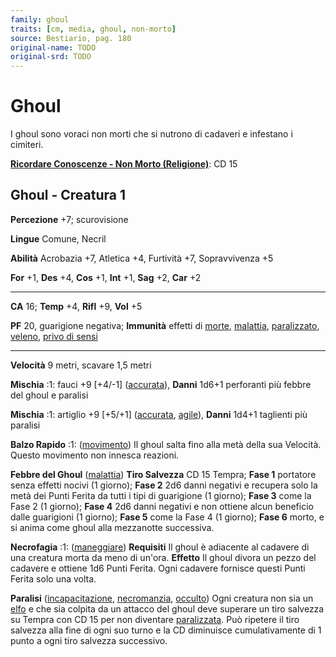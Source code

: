 ```yaml
---
family: ghoul
traits: [cm, media, ghoul, non-morto]
source: Bestiario, pag. 180
original-name: TODO
original-srd: TODO
---
```


# Ghoul

I ghoul sono voraci non morti che si nutrono di cadaveri e infestano i cimiteri.

**[Ricordare Conoscenze - Non Morto (Religione)](/azioni/abilita/ricordare-conoscenze)**:
CD 15

## Ghoul - Creatura 1

**Percezione** +7; scurovisione

**Lingue** Comune, Necril

**Abilità** Acrobazia +7, Atletica +4, Furtività +7, Sopravvivenza +5

**For** +1, **Des** +4, **Cos** +1, **Int** +1, **Sag** +2, **Car** +2

---

**CA** 16; **Temp** +4, **Rifl** +9, **Vol** +5

**PF** 20, guarigione negativa; **Immunità** effetti di [morte](/tratti/morte),
[malattia](/tratti/malattia), [paralizzato](/condizioni/paralizzato),
[veleno](/tratti/veleno), [privo di sensi](/condizioni/privo-di-sensi)

---

**Velocità** 9 metri, scavare 1,5 metri

**Mischia** :1: fauci +9 \[+4/-1] ([accurata](/tratti/accurata)), **Danni**
1d6+1 perforanti più febbre del ghoul e paralisi

**Mischia** :1: artiglio +9 \[+5/+1] ([accurata](/tratti/accurata),
[agile](/tratti/agile)), **Danni** 1d4+1 taglienti più paralisi

**Balzo Rapido** :1: ([movimento](/tratti/movimento)) Il ghoul salta fino alla
metà della sua Velocità. Questo movimento non innesca reazioni.

**Febbre del Ghoul** ([malattia](/tratti/malattia)) **Tiro Salvezza** CD 15
Tempra; **Fase 1** portatore senza effetti nocivi (1 giorno); **Fase 2** 2d6
danni negativi e recupera solo la metà dei Punti Ferita da tutti i tipi di
guarigione (1 giorno); **Fase 3** come la Fase 2 (1 giorno); **Fase 4** 2d6
danni negativi e non ottiene alcun beneficio dalle guarigioni (1 giorno); **Fase
5** come la Fase 4 (1 giorno); **Fase 6** morto, e si anima come ghoul alla
mezzanotte successiva.

**Necrofagia** :1: ([maneggiare](/tratti/maneggiare)) **Requisiti** Il ghoul è
adiacente al cadavere di una creatura morta da meno di un'ora. **Effetto** Il
ghoul divora un pezzo del cadavere e ottiene 1d6 Punti Ferita. Ogni cadavere
fornisce questi Punti Ferita solo una volta.

**Paralisi** ([incapacitazione](/tratti/incapacitazione),
[necromanzia](/tratti/necromanzia), [occulto](/tratti/occulto)) Ogni creatura
non sia un [elfo](/tratti/elfo) e che sia colpita da un attacco del ghoul deve
superare un tiro salvezza su Tempra con CD 15 per non diventare
[paralizzata](/condizioni/paralizzato). Può ripetere il tiro salvezza alla fine
di ogni suo turno e la CD diminuisce cumulativamente di 1 punto a ogni tiro
salvezza successivo.
